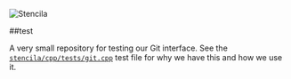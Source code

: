 ![Stencila](http://static.stenci.la/img/logo-name-400x88.png)

##test

A very small repository for testing our Git interface. See the [`stencila/cpp/tests/git.cpp`](https://github.com/stencila/stencila/blob/master/cpp/tests/git.cpp) test file for why we have this and how we use it.
